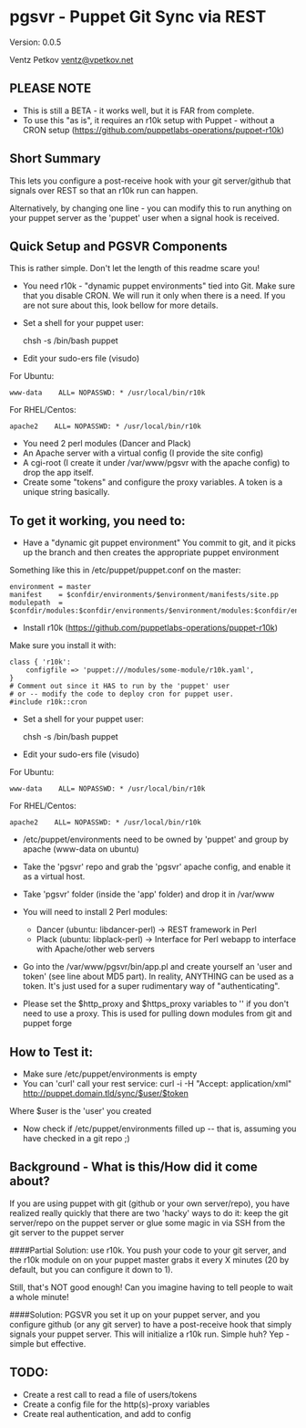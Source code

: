 pgsvr - Puppet Git Sync via REST
================================
Version: 0.0.5

Ventz Petkov
ventz@vpetkov.net


PLEASE NOTE
-----------
* This is still a BETA - it works well, but it is FAR from complete.
* To use this "as is", it requires an r10k setup with Puppet - without a CRON setup (https://github.com/puppetlabs-operations/puppet-r10k)


Short Summary
-------------
This lets you configure a post-receive hook with your
git server/github that signals over REST so that an r10k run can
happen.

Alternatively, by changing one line - you can modify this to run
anything on your puppet server as the 'puppet' user when a signal hook
is received.


Quick Setup and PGSVR Components
--------------------------------
This is rather simple. Don't let the length of this readme scare you!

* You need r10k - "dynamic puppet environments" tied into Git. Make sure that you disable CRON. We will run it only when there is a need. If you are not sure about this, look bellow for more details.

* Set a shell for your puppet user:

    chsh -s /bin/bash puppet

* Edit your sudo-ers file (visudo)

For Ubuntu:

    www-data    ALL= NOPASSWD: * /usr/local/bin/r10k

For RHEL/Centos:

    apache2    ALL= NOPASSWD: * /usr/local/bin/r10k

* You need 2 perl modules (Dancer and Plack)
* An Apache server with a virtual config (I provide the site config)
* A cgi-root (I create it under /var/www/pgsvr with the apache config) to drop the app itself.
* Create some "tokens" and configure the proxy variables. A token is a
unique string basically.


To get it working, you need to:
-------------------------------
* Have a "dynamic git puppet environment"
You commit to git, and it picks up the branch and then creates the
appropriate puppet environment

Something like this in /etc/puppet/puppet.conf on the master:

    environment = master
    manifest    = $confdir/environments/$environment/manifests/site.pp
    modulepath  = $confdir/modules:$confdir/environments/$environment/modules:$confdir/environments/$environment/dist:$confdir/environments/$environment/site

* Install r10k (https://github.com/puppetlabs-operations/puppet-r10k)

Make sure you install it with:

    class { 'r10k':
        configfile => 'puppet:///modules/some-module/r10k.yaml',
    }
    # Comment out since it HAS to run by the 'puppet' user
    # or -- modify the code to deploy cron for puppet user.
    #include r10k::cron

* Set a shell for your puppet user:

    chsh -s /bin/bash puppet


* Edit your sudo-ers file (visudo)

For Ubuntu:

    www-data    ALL= NOPASSWD: * /usr/local/bin/r10k

For RHEL/Centos:

    apache2    ALL= NOPASSWD: * /usr/local/bin/r10k

* /etc/puppet/environments need to be owned by 'puppet' and group by apache (www-data on ubuntu)

* Take the 'pgsvr' repo and grab the 'pgsvr' apache config, and
enable it as a virtual host.

* Take 'pgsvr' folder (inside the 'app' folder) and drop it in /var/www

* You will need to install 2 Perl modules:
    * Dancer (ubuntu: libdancer-perl) -> REST framework in Perl
    * Plack (ubuntu: libplack-perl) -> Interface for Perl webapp to interface with Apache/other web servers

* Go into the /var/www/pgsvr/bin/app.pl and create yourself an 'user
and token' (see line about MD5 part). In reality, ANYTHING can be used
as a token. It's just used for a super rudimentary way of
"authenticating".

* Please set the $http_proxy and $https_proxy variables to '' if you don't need to use a proxy. This is used for pulling down modules from git and puppet forge


How to Test it:
---------------
* Make sure /etc/puppet/environments is empty
* You can 'curl' call your rest service: curl -i -H "Accept:
application/xml" http://puppet.domain.tld/sync/$user/$token

Where $user is the 'user' you created

* Now check if /etc/puppet/environments filled up -- that is, assuming you have checked in a git repo ;)


Background - What is this/How did it come about?
------------------------------------------------
If you are using puppet with git (github or your own server/repo), you
have realized really quickly that there are two 'hacky' ways to do it:
keep the git server/repo on the puppet server or glue some magic in
via SSH from the git server to the puppet server

####Partial Solution:
use r10k. You push your code to your git server, and the
r10k module on on your puppet master grabs it every X minutes (20 by
default, but you can configure it down to 1).

Still, that's NOT good enough! Can you imagine having to tell people
to wait a whole minute!

####Solution: PGSVR
you set it up on your puppet server, and you configure github (or any
git server) to have a post-receive hook that simply signals your
puppet server. This will initialize a r10k run.  Simple huh? Yep -
simple but effective.



TODO:
-----
* Create a rest call to read a file of users/tokens
* Create a config file for the http(s)-proxy variables
* Create real authentication, and add to config

